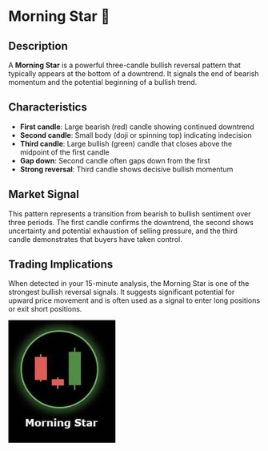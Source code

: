 # Morning Star 🌟

## Description
A **Morning Star** is a powerful three-candle bullish reversal pattern that typically appears at the bottom of a downtrend. It signals the end of bearish momentum and the potential beginning of a bullish trend.

## Characteristics
- **First candle**: Large bearish (red) candle showing continued downtrend
- **Second candle**: Small body (doji or spinning top) indicating indecision
- **Third candle**: Large bullish (green) candle that closes above the midpoint of the first candle
- **Gap down**: Second candle often gaps down from the first
- **Strong reversal**: Third candle shows decisive bullish momentum

## Market Signal
This pattern represents a transition from bearish to bullish sentiment over three periods. The first candle confirms the downtrend, the second shows uncertainty and potential exhaustion of selling pressure, and the third candle demonstrates that buyers have taken control.

## Trading Implications
When detected in your 15-minute analysis, the Morning Star is one of the strongest bullish reversal signals. It suggests significant potential for upward price movement and is often used as a signal to enter long positions or exit short positions.

![Candlestick Pattern Example](morning_star_pattern.png)